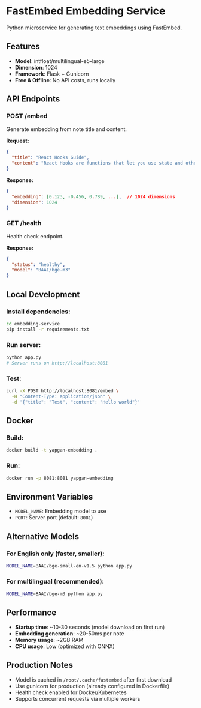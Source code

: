 # FastEmbed Embedding Service

Python microservice for generating text embeddings using FastEmbed.

## Features

- **Model**: intfloat/multilingual-e5-large
- **Dimension**: 1024
- **Framework**: Flask + Gunicorn
- **Free & Offline**: No API costs, runs locally

## API Endpoints

### POST /embed

Generate embedding from note title and content.

**Request:**

```json
{
  "title": "React Hooks Guide",
  "content": "React Hooks are functions that let you use state and other React features..."
}
```

**Response:**

```json
{
  "embedding": [0.123, -0.456, 0.789, ...],  // 1024 dimensions
  "dimension": 1024
}
```

### GET /health

Health check endpoint.

**Response:**

```json
{
  "status": "healthy",
  "model": "BAAI/bge-m3"
}
```

## Local Development

### Install dependencies:

```bash
cd embedding-service
pip install -r requirements.txt
```

### Run server:

```bash
python app.py
# Server runs on http://localhost:8081
```

### Test:

```bash
curl -X POST http://localhost:8081/embed \
  -H "Content-Type: application/json" \
  -d '{"title": "Test", "content": "Hello world"}'
```

## Docker

### Build:

```bash
docker build -t yapgan-embedding .
```

### Run:

```bash
docker run -p 8081:8081 yapgan-embedding
```

## Environment Variables

- `MODEL_NAME`: Embedding model to use
- `PORT`: Server port (default: `8081`)

## Alternative Models

### For English only (faster, smaller):

```bash
MODEL_NAME=BAAI/bge-small-en-v1.5 python app.py
```

### For multilingual (recommended):

```bash
MODEL_NAME=BAAI/bge-m3 python app.py
```

## Performance

- **Startup time**: ~10-30 seconds (model download on first run)
- **Embedding generation**: ~20-50ms per note
- **Memory usage**: ~2GB RAM
- **CPU usage**: Low (optimized with ONNX)

## Production Notes

- Model is cached in `/root/.cache/fastembed` after first download
- Use gunicorn for production (already configured in Dockerfile)
- Health check enabled for Docker/Kubernetes
- Supports concurrent requests via multiple workers
